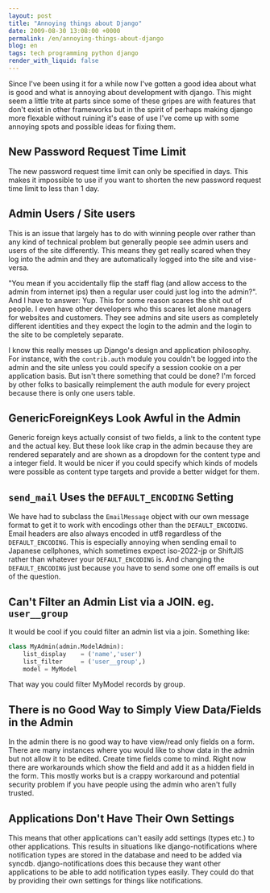 ```yaml
---
layout: post
title: "Annoying things about Django"
date: 2009-08-30 13:08:00 +0000
permalink: /en/annoying-things-about-django
blog: en
tags: tech programming python django
render_with_liquid: false
---
```


Since I've been using it for a while now I've gotten a good idea about what is good and what is annoying about development with django. This might seem a little trite at parts since some of these gripes are with features that don't exist in other frameworks but in the spirit of perhaps making django more flexable without ruining it's ease of use I've come up with some annoying spots and possible ideas for fixing them.

## New Password Request Time Limit

The new password request time limit can only be specified in days. This makes it impossible to use if you want to shorten the new password request time limit to less than 1 day.

## Admin Users / Site users

This is an issue that largely has to do with winning people over rather than any kind of technical problem but generally people see admin users and users of the site differently. This means they get really scared when they log into the admin and they are automatically logged into the site and vise-versa.

"You mean if you accidentally flip the staff flag (and allow access to the admin from internet ips) then a regular user could just log into the admin?". And I have to answer: Yup. This for some reason scares the shit out of people. I even have other developers who this scares let alone managers for websites and customers. They see admins and site users as completely different identities and they expect the login to the admin and the login to the site to be completely separate.

I know this really messes up Django's design and application philosophy. For instance, with the `contrib.auth` module you couldn't be logged into the admin and the site unless you could specify a session cookie on a per application basis. But isn't there something that could be done? I'm forced by other folks to basically reimplement the auth module for every project because there is only one users table.

## GenericForeignKeys Look Awful in the Admin

Generic foreign keys actually consist of two fields, a link to the content type and the actual key. But these look like crap in the admin because they are rendered separately and are shown as a dropdown for the content type and a integer field. It would be nicer if you could specify which kinds of models were possible as content type targets and provide a better widget for them.

## `send_mail` Uses the `DEFAULT_ENCODING` Setting

We have had to subclass the `EmailMessage` object with our own message format to get it to work with encodings other than the `DEFAULT_ENCODING`. Email headers are also always encoded in utf8 regardless of the `DEFAULT_ENCODING`. This is especially annoying when sending email to Japanese cellphones, which sometimes expect iso-2022-jp or ShiftJIS rather than whatever your `DEFAULT_ENCODING` is. And changing the `DEFAULT_ENCODING` just because you have to send some one off emails is out of the question.

## Can't Filter an Admin List via a JOIN. eg. `user__group`

It would be cool if you could filter an admin list via a join. Something like:

```python
class MyAdmin(admin.ModelAdmin):
    list_display    = ('name','user')
    list_filter     = ('user__group',)
    model = MyModel
```

That way you could filter MyModel records by group.

## There is no Good Way to Simply View Data/Fields in the Admin

In the admin there is no good way to have view/read only fields on a form. There are many instances where you would like to show data in the admin but not allow it to be edited. Create time fields come to mind. Right now there are workarounds which show the field and add it as a hidden field in the form. This mostly works but is a crappy workaround and potential security problem if you have people using the admin who aren't fully trusted.

## Applications Don't Have Their Own Settings

This means that other applications can't easily add settings (types etc.) to other applications. This results in situations like django-notifications where notification types are stored in the database and need to be added via syncdb. django-notifications does this because they want other applications to be able to add notification types easily. They could do that by providing their own settings for things like notifications.
